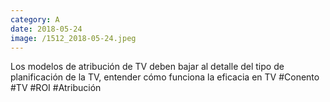 ```yaml
--- 
category: A 
date: 2018-05-24 
image: /1512_2018-05-24.jpeg 
--- 
```


Los modelos de atribución de TV deben bajar al detalle del tipo de planificación de la TV, entender cómo funciona la eficacia en TV #Conento #TV #ROI #Atribución